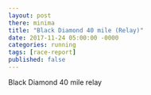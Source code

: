 ```yaml
---
layout: post
there: minima
title: "Black Diamond 40 mile (Relay)"
date: 2017-11-24 05:00:00 -0000
categories: running
tags: [race-report]
published: false
---
```


Black Diamond 40 mile relay
